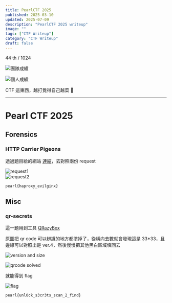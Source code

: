 ```yaml
---
title: PearlCTF 2025
published: 2025-03-10
updated: 2025-07-09
description: "PearlCTF 2025 writeup"
image: ""
tags: ["CTF Writeup"]
category: "CTF Writeup"
draft: false
---
```


44 th / 1024

![團隊成績](/assets/PearlCTF2025/team.png)

![個人成績](/assets/PearlCTF2025/personal.png)

CTF 這東西，越打覺得自己越菜 🥬

---

# Pearl CTF 2025

## Forensics

### HTTP Carrier Pigeons

透過題目給的網站 [連結](https://fingerprint.byu.edu)，去對照兩份 request

![request1](/assets/PearlCTF2025/Forensics/HTTPCarrierPigeons/image.png)  
![request2](/assets/PearlCTF2025/Forensics/HTTPCarrierPigeons/image-1.png)

```
pearl{haproxy_evilginx}
```

## Misc

### qr-secrets

這一題用到工具 [QRazyBox](https://merri.cx/qrazybox/)

原圖把 qr code 可以辨識的地方都塗掉了，從橫向去數就會發現這是 33\*33，且邊緣可以對照出是 ver.4，然後慢慢把其他黑白區域填回去

![version and size](/assets/PearlCTF2025/Misc/qr-secrets/image-1.png)

![qrcode solved](/assets/PearlCTF2025/Misc/qr-secrets/image.png)

就能得到 flag

![flag](/assets/PearlCTF2025/Misc/qr-secrets/image-2.png)

```
pearl{unl0ck_s3cr3ts_scan_2_find}
```
